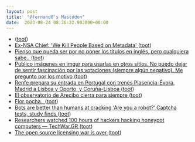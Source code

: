 ```yaml
---
layout: post
title:  "@fernand0's Mastodon"
date:  2023-08-24 08:36:22.903000+00:00
---
```

*  [ ](https://mastodon.social/@tuneintodetuned) ([toot](https://mastodon.social/@fernand0/110943678162676545))
*  [Ex-NSA Chief: 'We Kill People Based on Metadata' ](http://abcnews.go.com/blogs/headlines/2014/05/ex-nsa-chief-we-kill-people-based-on-metadat) ([toot](https://mastodon.social/@fernand0/110943578608269931))
*  [Pienso que pueda ser por no poner los títulos en inglés, pero cualquiera sabe.. ](https://mastodon.social/@fernand0/110943572250484544) ([toot](https://mastodon.social/@fernand0/110943572250484544))
*  [Publico imágenes en imgur para usarlas en otros sitios. No puedo dejar de sentir fascinación por las votaciones (siempre algún negativo). Me pregunto por los motivo ](https://mastodon.social/@fernand0/110943539731800762) ([toot](https://mastodon.social/@fernand0/110943539731800762))
*  [Renfe prepara su entrada en Portugal con trenes Plasencia-Évora, Madrid a Lisboa y Oporto, y Coruña-Lisboa ](https://www.eldiario.es/extremadura/economia/renfe-prepara-entrada-portugal-trenes-plasencia-evora-madrid-lisboa-madrid-oporto-coruna-lisboa_1_10446639.htm) ([toot](https://mastodon.social/@fernand0/110943489313331039))
*  [El observatorio de Arecibo cierra para siempre ](https://www.microsiervos.com/archivo/ciencia/observatorio-arecibo-cierra.htm) ([toot](https://mastodon.social/@fernand0/110940186854040913))
*  [Flor pocha.  ](https://avecesunafoto.wordpress.com/2023/08/23/flor-pocha) ([toot](https://mastodon.social/@fernand0/110940092988180165))
*  [Bots are better than humans at cracking ‘Are you a robot?’ Captcha tests, study finds ](https://www.independent.co.uk/tech/captcha-test-bots-better-humans-b2389998.htm) ([toot](https://mastodon.social/@fernand0/110939827478820625))
*  [Researchers watched 100 hours of hackers hacking honeypot computers — TechWar.GR ](https://www.techwar.gr/en/96915/oi-erevnites-parakolouthisan-100-ores-chaker-na-chakaroun-ypologistes-honeypot) ([toot](https://mastodon.social/@fernand0/110939644992416289))
*  [The open source licensing war is over ](https://www.infoworld.com/article/3703768/the-open-source-licensing-war-is-over.htm) ([toot](https://mastodon.social/@fernand0/110939456974234267))
